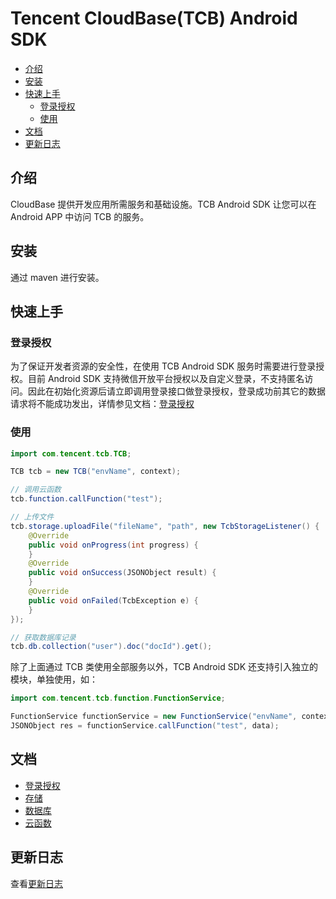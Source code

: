 # Tencent CloudBase(TCB) Android SDK

- [介绍](#%e4%bb%8b%e7%bb%8d)
- [安装](#%e5%ae%89%e8%a3%85)
- [快速上手](#%e5%bf%ab%e9%80%9f%e4%b8%8a%e6%89%8b)
  - [登录授权](#%e7%99%bb%e5%bd%95%e6%8e%88%e6%9d%83)
  - [使用](#%e4%bd%bf%e7%94%a8)
- [文档](#%e6%96%87%e6%a1%a3)
- [更新日志](#%e6%9b%b4%e6%96%b0%e6%97%a5%e5%bf%97)

## 介绍

CloudBase 提供开发应用所需服务和基础设施。TCB Android SDK 让您可以在 Android APP 中访问 TCB 的服务。

## 安装

通过 maven 进行安装。

## 快速上手

### 登录授权

为了保证开发者资源的安全性，在使用 TCB Android SDK 服务时需要进行登录授权。目前 Android SDK 支持微信开放平台授权以及自定义登录，不支持匿名访问。因此在初始化资源后请立即调用登录接口做登录授权，登录成功前其它的数据请求将不能成功发出，详情参见文档：[登录授权](docs/authorization.md)

### 使用

```java
import com.tencent.tcb.TCB;

TCB tcb = new TCB("envName", context);

// 调用云函数
tcb.function.callFunction("test");

// 上传文件
tcb.storage.uploadFile("fileName", "path", new TcbStorageListener() {
    @Override
    public void onProgress(int progress) {
    }
    @Override
    public void onSuccess(JSONObject result) {
    }
    @Override
    public void onFailed(TcbException e) {
    }
});

// 获取数据库记录
tcb.db.collection("user").doc("docId").get();
```

除了上面通过 TCB 类使用全部服务以外，TCB Android SDK 还支持引入独立的模块，单独使用，如：

```java
import com.tencent.tcb.function.FunctionService;

FunctionService functionService = new FunctionService("envName", context);
JSONObject res = functionService.callFunction("test", data);
```

## 文档

- [登录授权](docs/authorization.md)
- [存储](docs/storage.md)
- [数据库](docs/database.md)
- [云函数](docs/function.md)

## 更新日志

查看[更新日志](./changelog.md)
